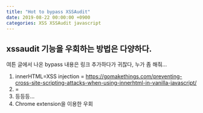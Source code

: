 ```yaml
---
title: "Hot to bypass XSSAudit"
date: 2019-08-22 00:00:00 +0900
categories: XSS XSSAudit javascript
---
```


## xssaudit 기능을 우회하는 방법은 다양하다.

여튼 글에서 나온 bypass 내용은 링크 추가하다가 귀찮다, 누가 좀 해줘…
1. innerHTML=XSS injection =  <https://gomakethings.com/preventing-cross-site-scripting-attacks-when-using-innerhtml-in-vanilla-javascript/>
2. <?php echo $_GET['xss']; ?> = <https://brutelogic.com.br/blog/the-easiest-way-to-bypass-xss-mitigations/>
3. 등등등…
4. Chrome extension을 이용한 우회
<!--stackedit_data:
eyJoaXN0b3J5IjpbOTY2Mzc3NTIxXX0=
-->